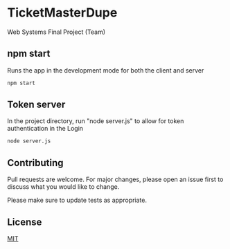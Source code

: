 # TicketMasterDupe

Web Systems Final Project (Team)

## npm start

Runs the app in the development mode for both the client and server

```bash
npm start
```

## Token server
In the project directory, run "node server.js" to allow for token authentication in the Login

```python
node server.js
```

## Contributing

Pull requests are welcome. For major changes, please open an issue first
to discuss what you would like to change.

Please make sure to update tests as appropriate.

## License

[MIT](https://choosealicense.com/licenses/mit/)